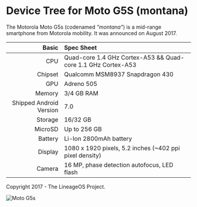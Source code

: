 Device Tree for Moto G5S (montana)
===========================================

The Motorola Moto G5s (codenamed _"montana"_) is a mid-range smartphone from Motorola mobility.
It was announced on August 2017.

Basic   | Spec Sheet
-------:|:-------------------------
CPU     | Quad-core 1.4 GHz Cortex-A53 && Quad-core 1.1 GHz Cortex-A53
Chipset | Qualcomm MSM8937 Snapdragon 430
GPU     | Adreno 505
Memory  | 3/4 GB RAM
Shipped Android Version | 7.0
Storage | 16/32 GB
MicroSD | Up to 256 GB
Battery | Li-Ion 2800mAh battery
Display | 1080 x 1920 pixels, 5.2 inches (~402 ppi pixel density)
Camera  | 16 MP, phase detection autofocus, LED flash

Copyright 2017 - The LineageOS Project.

![Moto G5s](http://cdn2.gsmarena.com/vv/pics/motorola/motorola-moto-g5s-2.jpg "Moto G5s")
